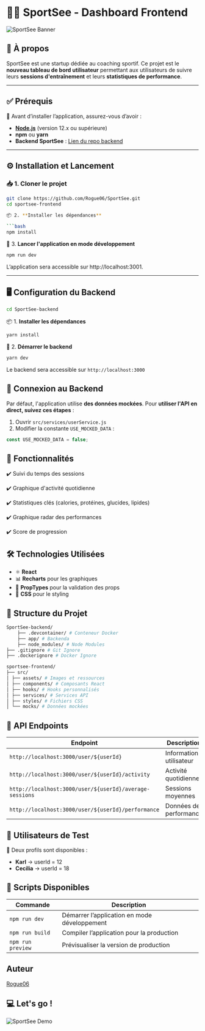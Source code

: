 # 🏋️‍♂️ SportSee - Dashboard Frontend

![SportSee Banner](https://user.oc-static.com/upload/2020/08/18/15977560509272_logo%20%285%29.png)

## 📖 À propos

SportSee est une startup dédiée au coaching sportif. Ce projet est le **nouveau tableau de bord utilisateur** permettant aux utilisateurs de suivre leurs **sessions d'entraînement** et leurs **statistiques de performance**.

---

## ✅ Prérequis

📌 Avant d’installer l’application, assurez-vous d’avoir :

- **[Node.js](https://nodejs.org/)** (version 12.x ou supérieure)
- **npm** ou **yarn**
- **Backend SportSee** : [Lien du repo backend](https://github.com/OpenClassrooms-Student-Center/P9-front-end-dashboard)

---

## ⚙️ Installation et Lancement

### 📥 **1. Cloner le projet**

````bash
git clone https://github.com/Rogue06/SportSee.git
cd sportsee-frontend

📦 2. **Installer les dépendances**

```bash
npm install
````

🚀 3. **Lancer l'application en mode développement**

```bash
npm run dev
```

L’application sera accessible sur http://localhost:3001.

---

## 🖥️ Configuration du Backend

```bash
cd SportSee-backend
```

📦 1. **Installer les dépendances**

```bash
yarn install
```

🔄 2. **Démarrer le backend**

```bash
yarn dev
```

Le backend sera accessible sur `http://localhost:3000`

## 🔌 Connexion au Backend

Par défaut, l'application utilise **des données mockées**. Pour **utiliser l'API en direct, suivez ces étapes** :

1. Ouvrir `src/services/userService.js`
2. Modifier la constante `USE_MOCKED_DATA` :

```javascript
const USE_MOCKED_DATA = false;
```

## 🎯 Fonctionnalités

✔️ Suivi du temps des sessions

✔️ Graphique d'activité quotidienne

✔️ Statistiques clés (calories, protéines, glucides, lipides)

✔️ Graphique radar des performances

✔️ Score de progression

## 🛠️ Technologies Utilisées

- ⚛️ **React**
- 📊 **Recharts** pour les graphiques
- 🔄 **PropTypes** pour la validation des props
- 🎨 **CSS** pour le styling

## 📂 Structure du Projet

```bash
SportSee-backend/
    ├── .devcontainer/ # Conteneur Docker
    ├── app/ # Backenda
    ├── node_modules/ # Node Modules
├── .gitignore # Git Ignore
├── .dockerignore # Docker Ignore


```

```bash
sportsee-frontend/
├── src/
│ ├── assets/ # Images et ressources
│ ├── components/ # Composants React
│ ├── hooks/ # Hooks personnalisés
│ ├── services/ # Services API
│ ├── styles/ # Fichiers CSS
│ └── mocks/ # Données mockées
```

## 🔗 API Endpoints

| Endpoint                                                | Description              |
| ------------------------------------------------------- | ------------------------ |
| `http://localhost:3000/user/${userId}`                  | Informations utilisateur |
| `http://localhost:3000/user/${userId}/activity`         | Activité quotidienne     |
| `http://localhost:3000/user/${userId}/average-sessions` | Sessions moyennes        |
| `http://localhost:3000/user/${userId}/performance`      | Données de performance   |

## 👥 Utilisateurs de Test

📌 Deux profils sont disponibles :

- **Karl** → userId = 12
- **Cecilia** → userId = 18

## 🎯 Scripts Disponibles

| Commande          | Description                                  |
| ----------------- | -------------------------------------------- |
| `npm run dev`     | Démarrer l’application en mode développement |
| `npm run build`   | Compiler l’application pour la production    |
| `npm run preview` | Prévisualiser la version de production       |

## Auteur

[Rogue06](https://github.com/Rogue06)

## 💻 Let's go !

![SportSee Demo](https://media.giphy.com/media/v1.Y2lkPTc5MGI3NjExOGIyN3pia2dibXMzNXhmcnh1YmU2c2VhdXZjYXN4bGJpYmhuNnFtdSZlcD12MV9naWZzX3NlYXJjaCZjdD1n/BpGWitbFZflfSUYuZ9/giphy.gif)
